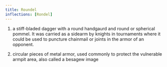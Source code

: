 ```yaml
---
title: Roundel
inflections: [Rondel]
---
```


1. a stiff-bladed dagger with a round handgaurd and round or spherical pommel. It was carried as a sidearm by knights in tournaments where it could be used to puncture chainmail or joints in the armor of an opponent.

2. circular pieces of metal armor, used commonly to protect the vulnerable armpit area, also called a besagew image



